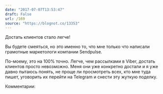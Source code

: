 ```yaml
---
date: "2017-07-07T13:53:47"
draft: False
url: /169
source: "https://blognot.co/13353"
---
```


[‌](https://blognot.co/wp-content/uploads/2017/07/2017-07-07_13-47-54.png)Достать клиентов стало легче!

Вы будете смеяться, но это именно то, что мне только что написали грамотные маркетологи компании Sendpulse.


По-моему, это на 100% точно. Легче, чем рассылками в Viber, достать клиентов просто невозможно. Меня они уже конкретно достали и я уже давно пытаюсь понять, не проще ли просмотреть всех, кто мне туда пишет, уговорить их перейти на Telegram и снести эту жуткую поделку.

Комментарии:
